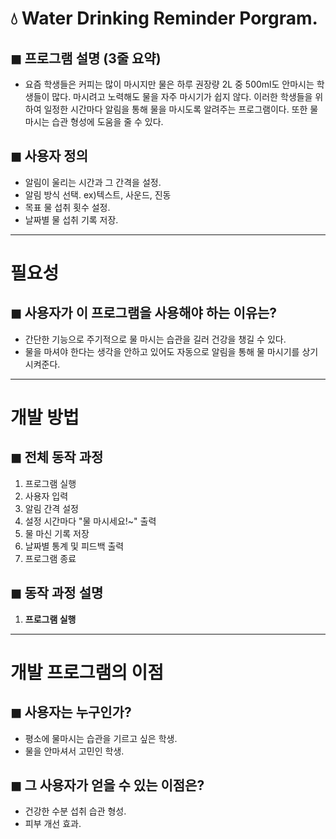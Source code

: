 # 💧 Water Drinking Reminder Porgram.

## ◼︎ 프로그램 설명 (3줄 요약)
- 요즘 학생들은 커피는 많이 마시지만 물은 하루 권장량 2L 중 500ml도 안마시는 학생들이 많다. 마시려고 노력해도 물을 자주 마시기가 쉽지 않다. 이러한 학생들을 위하여 일정한 시간마다 알림을 통해 물을 마시도록 알려주는 프로그램이다. 또한 물마시는 습관 형성에 도움을 줄 수 있다.
## ◼︎ 사용자 정의
- 알림이 울리는 시간과 그 간격을 설정.
- 알림 방식 선택. ex)텍스트, 사운드, 진동
- 목표 물 섭취 횟수 설정.
- 날짜별 물 섭취 기록 저장.

---

# 필요성

## ◼︎ 사용자가 이 프로그램을 사용해야 하는 이유는?
- 간단한 기능으로 주기적으로 물 마시는 습관을 길러 건강을 챙길 수 있다.
- 물을 마셔야 한다는 생각을 안하고 있어도 자동으로 알림을 통해 물 마시기를 상기시켜준다.

---

# 개발 방법
## ◼︎ 전체 동작 과정
1. 프로그램 실행
2. 사용자 입력
3. 알림 간격 설정
4. 설정 시간마다 "물 마시세요!~" 출력
5. 물 마신 기록 저장
6. 날짜별 통계 및 피드백 출력
7. 프로그램 종료

## ◼︎ 동작 과정 설명
1. **프로그램 실행**  
 
---

# 개발 프로그램의 이점
## ◼︎ 사용자는 누구인가?
- 평소에 물마시는 습관을 기르고 싶은 학생.
- 물을 안마셔서 고민인 학생.
## ◼︎ 그 사용자가 얻을 수 있는 이점은?
- 건강한 수분 섭취 습관 형성.
- 피부 개선 효과.

